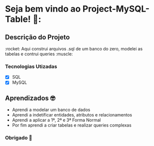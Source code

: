 
# Seja bem vindo ao Project-MySQL-Table! 🎯:


## Descrição do Projeto

<p>:rocket: Aqui construi arquivos .sql de um banco do zero, modelei as tabelas e contrui queries :muscle:</p>

### Tecnologias Utizadas 

- [x] SQL
- [X] MySQL

## Aprendizados :nerd_face:

  * Aprendi a modelar um banco de dados
  * Aprendi a indetificar entidades, atributos e relacionamentos
  * Aprendi a aplicar a 1ª, 2ª e 3ª Forma Normal
  * Por fim aprendi a criar tabelas e realizar queries complexas

### Obrigado :punch:
